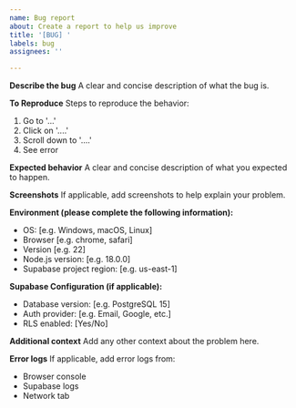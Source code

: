 ```yaml
---
name: Bug report
about: Create a report to help us improve
title: '[BUG] '
labels: bug
assignees: ''

---
```


**Describe the bug**
A clear and concise description of what the bug is.

**To Reproduce**
Steps to reproduce the behavior:
1. Go to '...'
2. Click on '....'
3. Scroll down to '....'
4. See error

**Expected behavior**
A clear and concise description of what you expected to happen.

**Screenshots**
If applicable, add screenshots to help explain your problem.

**Environment (please complete the following information):**
 - OS: [e.g. Windows, macOS, Linux]
 - Browser [e.g. chrome, safari]
 - Version [e.g. 22]
 - Node.js version: [e.g. 18.0.0]
 - Supabase project region: [e.g. us-east-1]

**Supabase Configuration (if applicable):**
 - Database version: [e.g. PostgreSQL 15]
 - Auth provider: [e.g. Email, Google, etc.]
 - RLS enabled: [Yes/No]

**Additional context**
Add any other context about the problem here.

**Error logs**
If applicable, add error logs from:
- Browser console
- Supabase logs
- Network tab
